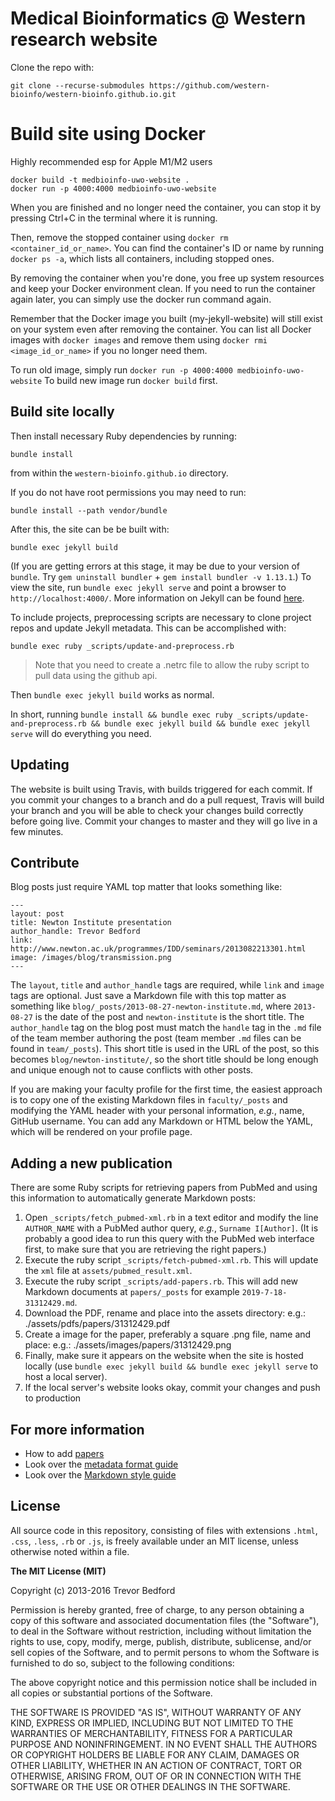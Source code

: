 # Medical Bioinformatics @ Western research website

Clone the repo with:
```
git clone --recurse-submodules https://github.com/western-bioinfo/western-bioinfo.github.io.git
```

# Build site using Docker

Highly recommended esp for Apple M1/M2 users

```
docker build -t medbioinfo-uwo-website .
docker run -p 4000:4000 medbioinfo-uwo-website

```
When you are finished and no longer need the container, you can stop it by pressing Ctrl+C in the terminal where it is running.

Then, remove the stopped container using `docker rm <container_id_or_name>`. You can find the container's ID or name by running `docker ps -a`, which lists all containers, including stopped ones.

By removing the container when you're done, you free up system resources and keep your Docker environment clean. If you need to run the container again later, you can simply use the docker run command again.

Remember that the Docker image you built (my-jekyll-website) will still exist on your system even after removing the container. You can list all Docker images with `docker images` and remove them using `docker rmi <image_id_or_name>` if you no longer need them.

To run old image, simply run 
`docker run -p 4000:4000 medbioinfo-uwo-website`
To build new image run `docker build` first.

## Build site locally

Then install necessary Ruby dependencies by running:
```
bundle install
```
from within the `western-bioinfo.github.io` directory.

If you do not have root permissions you may need to run:
```
bundle install --path vendor/bundle
```

After this, the site can be be built with:
```
bundle exec jekyll build
```

(If you are getting errors at this stage, it may be due to your version of `bundle`. Try `gem uninstall bundler` + `gem install bundler -v 1.13.1`.)
To view the site, run `bundle exec jekyll serve` and point a browser to `http://localhost:4000/`. More information on Jekyll can be found [here](http://jekyllrb.com/).

To include projects, preprocessing scripts are necessary to clone project repos and update Jekyll metadata. This can be accomplished with:
```
bundle exec ruby _scripts/update-and-preprocess.rb
```

> Note that you need to create a .netrc file to allow the ruby script to pull data using the github api.

Then `bundle exec jekyll build` works as normal.

In short, running `bundle install && bundle exec ruby _scripts/update-and-preprocess.rb && bundle exec jekyll build && bundle exec jekyll serve` will do everything you need.

## Updating

The website is built using Travis, with builds triggered for each commit. If you commit your changes to a branch and do a pull request, Travis will build your branch and you will be able to check your changes build correctly before going live. Commit your changes to master and they will go live in a few minutes.

## Contribute

Blog posts just require YAML top matter that looks something like:
```
---
layout: post
title: Newton Institute presentation
author_handle: Trevor Bedford
link: http://www.newton.ac.uk/programmes/IDD/seminars/2013082213301.html
image: /images/blog/transmission.png
---
```

The `layout`, `title` and `author_handle` tags are required, while `link` and `image` tags are optional. Just save a Markdown file with this top matter as something like `blog/_posts/2013-08-27-newton-institute.md`, where `2013-08-27` is the date of the post and `newton-institute` is the short title. The `author_handle` tag on the blog post must match the `handle` tag in the `.md` file of the team member authoring the post (team member `.md` files can be found in `team/_posts`). This short title is used in the URL of the post, so this becomes `blog/newton-institute/`, so the short title should be long enough and unique enough not to cause conflicts with other posts.

If you are making your faculty profile for the first time, the easiest approach is to copy one of the existing Markdown files in `faculty/_posts` and modifying the YAML header with your personal information, *e.g.*, name, GitHub username.  You can add any Markdown or HTML below the YAML, which will be rendered on your profile page.

## Adding a new publication

There are some Ruby scripts for retrieving papers from PubMed and using this information to automatically generate Markdown posts:

1. Open `_scripts/fetch_pubmed-xml.rb` in a text editor and modify the line `AUTHOR_NAME` with a PubMed author query, *e.g.*, `Surname I[Author]`.  (It is probably a good idea to run this query with the PubMed web interface first, to make sure that you are retrieving the right papers.)
2. Execute the ruby script `_scripts/fetch-pubmed-xml.rb`.  This will update the `xml` file at `assets/pubmed_result.xml`.
3. Execute the ruby script `_scripts/add-papers.rb`.  This will add new Markdown documents at `papers/_posts` for example `2019-7-18-31312429.md`.
4. Download the PDF, rename and place into the assets directory:
    e.g.: ./assets/pdfs/papers/31312429.pdf
5. Create a image for the paper, preferably a square .png file, name and place:
    e.g.: ./assets/images/papers/31312429.png
6. Finally, make sure it appears on the website when the site is hosted locally (use `bundle exec jekyll build && bundle exec jekyll serve` to host a local server).
7. If the local server's website looks okay, commit your changes and push to production

## For more information

* How to add [papers](https://github.com/shahcompbio/shahwebsite)
* Look over the [metadata format guide](http://bedford.io/guide/format/)
* Look over the [Markdown style guide](http://bedford.io/guide/style/)


## License

All source code in this repository, consisting of files with extensions `.html`, `.css`, `.less`, `.rb` or `.js`, is freely available under an MIT license, unless otherwise noted within a file.

**The MIT License (MIT)**

Copyright (c) 2013-2016 Trevor Bedford

Permission is hereby granted, free of charge, to any person obtaining a copy of this software and associated documentation files (the "Software"), to deal in the Software without restriction, including without limitation the rights to use, copy, modify, merge, publish, distribute, sublicense, and/or sell copies of the Software, and to permit persons to whom the Software is furnished to do so, subject to the following conditions:

The above copyright notice and this permission notice shall be included in all copies or substantial portions of the Software.

THE SOFTWARE IS PROVIDED "AS IS", WITHOUT WARRANTY OF ANY KIND, EXPRESS OR IMPLIED, INCLUDING BUT NOT LIMITED TO THE WARRANTIES OF MERCHANTABILITY, FITNESS FOR A PARTICULAR PURPOSE AND NONINFRINGEMENT. IN NO EVENT SHALL THE AUTHORS OR COPYRIGHT HOLDERS BE LIABLE FOR ANY CLAIM, DAMAGES OR OTHER LIABILITY, WHETHER IN AN ACTION OF CONTRACT, TORT OR OTHERWISE, ARISING FROM, OUT OF OR IN CONNECTION WITH THE SOFTWARE OR THE USE OR OTHER DEALINGS IN THE SOFTWARE.
